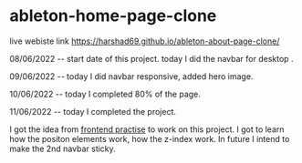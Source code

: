 # ableton-home-page-clone

live webiste link https://harshad69.github.io/ableton-about-page-clone/

08/06/2022 -- start date of this project. today I did the navbar for desktop .

09/06/2022 -- today I did navbar responsive, added hero image.

10/06/2022 -- today I completed 80% of the page.

11/06/2022 -- today I completed the project.

I got the idea from [frontend practise](https://www.frontendpractice.com/projects/ableton) to work on this project. I got to learn how the positon elements work, how the z-index work. In future I intend to make the 2nd navbar sticky.
